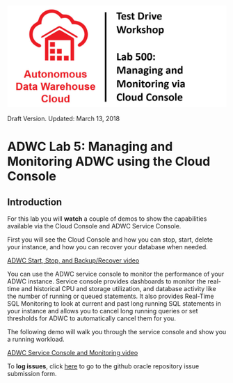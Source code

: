 ![](images/500/TITLE500.JPG)

Draft Version. Updated: March 13, 2018

# ADWC Lab 5: Managing and Monitoring ADWC using the Cloud Console

## Introduction

For this lab you will **watch** a couple of demos to show the capabilities available via the Cloud Console and ADWC Service Console.

First you will see the Cloud Console and how you can stop, start, delete your instance, and how you can recover your database when needed.

<a href="https://raw.githubusercontent.com/millerhoo/journey4-adwc/master/workshops/journey4-adwc/images/ADWC%20HOL%20Start%20Stop%20Recover.mp4" target="_blank">ADWC Start, Stop, and Backup/Recover video</a>

You can use the ADWC service console to monitor the performance of your ADWC instance. Service console provides dashboards to monitor the real-time and historical CPU and storage utilization, and database activity like the number of running or queued statements. It also provides Real-Time SQL Monitoring to  look at current and past long running SQL statements in your instance and allows you to cancel long running queries or set thresholds for ADWC to automatically cancel them for you.

The following demo will walk you through the service console and show you a running workload.

<a href="https://raw.githubusercontent.com/millerhoo/journey4-adwc/master/workshops/journey4-adwc/images/ADWC%20HOL%20Service%20Console.mp4" target="_blank">ADWC Service Console and Monitoring video</a>


To **log issues**, click [here](https://github.com/millerhoo/journey4-adwc/issues/new) to go to the github oracle repository issue submission form.
